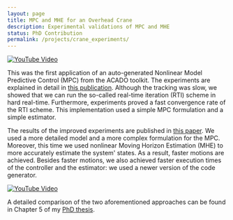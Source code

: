 ```yaml
---
layout: page
title: MPC and MHE for an Overhead Crane
description: Experimental validations of MPC and MHE
status: PhD Contribution
permalink: /projects/crane_experiments/
---
```


[![YouTube Video](https://img.youtube.com/vi/YuiSrqe7rlo/0.jpg)](https://www.youtube.com/watch?v=YuiSrqe7rlo)

This was the first application of an auto-generated Nonlinear Model Predictive Control (MPC) from the ACADO toolkit. The experiments are explained in detail in [this publication](http://ieeexplore.ieee.org/xpls/abs_all.jsp?arnumber=6315390). Although the tracking was slow, we showed that we can run the so-called real-time iteration (RTI) scheme in hard real-time. Furthermore, experiments proved a fast convergence rate of the RTI scheme. This implementation used a simple MPC formulation and a simple estimator.

The results of the improved experiments are published in [this paper](http://www.ifac-papersonline.net/Detailed/68307.html). We used a more detailed model and a more complex formulation for the MPC. Moreover, this time we used nonlinear Moving Horizon Estimation (MHE) to more accurately estimate the system' states. As a result, faster motions are achieved. Besides faster motions, we also achieved faster execution times of the controller and the estimator: we used a newer version of the code generator.

[![YouTube Video](https://img.youtube.com/vi/QEf05rTS-BE/0.jpg)](https://www.youtube.com/watch?v=QEf05rTS-BE)

A detailed comparison of the two aforementioned approaches can be found in Chapter 5 of my [PhD thesis](ftp://ftp.esat.kuleuven.be/pub/SISTA/mvukov/reports/thesis_final_print.pdf).
